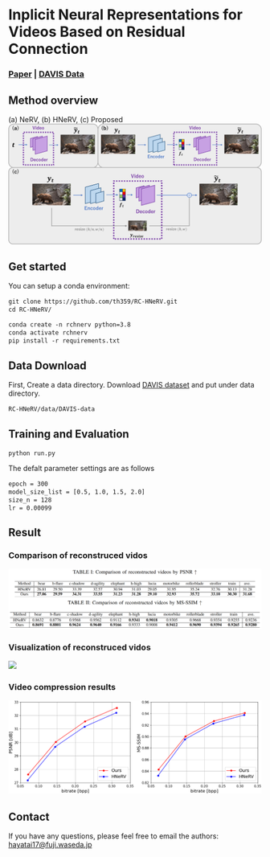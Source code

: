# Inplicit Neural Representations for Videos Based on Residual Connection
### [Paper](https://arxiv.org/abs/2407.06164) | [DAVIS Data](https://davischallenge.org/)

## Method overview
(a) NeRV, (b) HNeRV, (c) Proposed<br>
<img src='./assets/all_pipeline.png' width='700'>

## Get started
You can setup a conda environment:
```
git clone https://github.com/th359/RC-HNeRV.git
cd RC-HNeRV/
```
```
conda create -n rchnerv python=3.8
conda activate rchnerv
pip install -r requirements.txt
```

## Data Download
First, Create a data directory.
Download [DAVIS dataset](https://davischallenge.org/) and put under data directory.
```
RC-HNeRV/data/DAVIS-data
```

## Training and Evaluation
```
python run.py
```
The defalt parameter settings are as follows
```
epoch = 300
model_size_list = [0.5, 1.0, 1.5, 2.0]
size_n = 128
lr = 0.00099
```

## Result
### Comparison of reconstruced vidos
<img src='./assets/table.png'>

### Visualization of reconstruced vidos
<img src='./assets/cat2.png' width='700'>

### Video compression results
<img src='./assets/rd_psnr_msssim.png' width='700'>

## Contact
If you have any questions, please feel free to email the authors: hayatai17@fuji.waseda.jp
